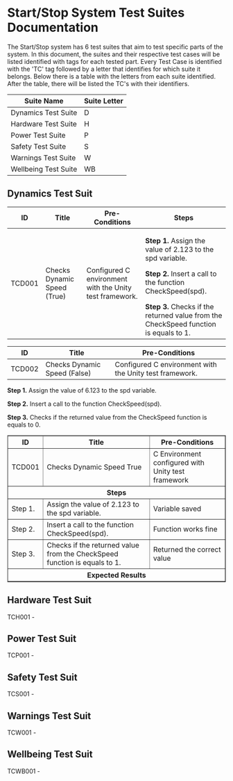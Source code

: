 # Start/Stop System Test Suites Documentation

The Start/Stop system has 6 test suites that aim to test specific parts of the system. 
In this document, the suites and their respective test cases will be listed identified with tags for each tested part.
Every Test Case is identified with the 'TC' tag followed by a letter that identifies for which suite it belongs. Below there is a table with the letters from each suite identified. After the table, there will be listed the TC's with their identifiers.

| Suite Name | Suite Letter |
|----------------------|----------------------|
| Dynamics Test Suite  | D  | 
| Hardware Test Suite  | H  | 
| Power Test Suite  | P  | 
| Safety Test Suite  | S  | 
| Warnings Test Suite  | W  | 
| Wellbeing Test Suite  | WB  | 

## Dynamics Test Suit


| ID | Title | Pre-Conditions | Steps |
|--------|-----------|--------------|----------------------------|
| TCD001 | Checks Dynamic Speed (True) | Configured C environment with the Unity test framework. | <p style="margin-bottom: 0 !important"><b>Step 1.</b> Assign the value of 2.123 to the spd variable.</p><p style="margin-bottom: 0 !important"><b>Step 2.</b> Insert a call to the function CheckSpeed(spd).</p><p style="margin-bottom: 0 !important"><b>Step 3.</b> Checks if the returned value from the CheckSpeed function is equals to 1.</p> |


| ID | Title | Pre-Conditions | 
|--------|-----------|--------------|
| TCD002 | Checks Dynamic Speed (False) | Configured C environment with the Unity test framework. | 
<p><b>Step 1.</b> Assign the value of 6.123 to the spd variable.</p>
<p></p><b>Step 2.</b> Insert a call to the function CheckSpeed(spd).</p>
<p></p><b>Step 3.</b> Checks if the returned value from the CheckSpeed function is equals to 0.</p>

<table border="1">
  <tr>
    <th>ID</th>
    <th>Title</th>
    <th>Pre-Conditions</th>
  </tr>
  <tr>
    <td>TCD001</td>
    <td>Checks Dynamic Speed True</td>
    <td>C Environment configured with Unity test framework</td>
  </tr>
  <tr>
    <th colspan="3">Steps</th>
  </tr>
  <tr>
    <td>Step 1.</td>
    <td>Assign the value of 2.123 to the spd variable.</td>
    <td>Variable saved</td>
  </tr>
  <tr>
    <td>Step 2.</td>
    <td>Insert a call to the function CheckSpeed(spd).</td>
    <td>Function works fine</td>
  </tr>
  <tr>
    <td>Step 3.</td>
    <td>Checks if the returned value from the CheckSpeed function is equals to 1.</td>
    <td>Returned the correct value</td>
  </tr>
  <tr>
    <th colspan="3">Expected Results</th>
  </tr>
</table>

## Hardware Test Suit
TCH001 -
## Power Test Suit
TCP001 -
## Safety Test Suit
TCS001 -
## Warnings Test Suit
TCW001 -
## Wellbeing Test Suit
TCWB001 - 
